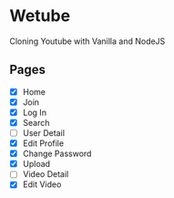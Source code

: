 # Wetube

Cloning Youtube with Vanilla and NodeJS

## Pages

- [x] Home
- [x] Join
- [x] Log In
- [x] Search
- [ ] User Detail
- [x] Edit Profile
- [x] Change Password
- [x] Upload
- [ ] Video Detail
- [x] Edit Video
